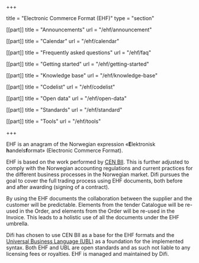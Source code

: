 +++

title = "Electronic Commerce Format (EHF)"
type = "section"

[[part]]
title = "Announcements"
url = "/ehf/announcement"

[[part]]
title = "Calendar"
url = "/ehf/calendar"

[[part]]
title = "Frequently asked questions"
url = "/ehf/faq"

[[part]]
title = "Getting started"
url = "/ehf/getting-started"

[[part]]
title = "Knowledge base"
url = "/ehf/knowledge-base"

[[part]]
title = "Codelist"
url = "/ehf/codelist"

[[part]]
title = "Open data"
url = "/ehf/open-data"

[[part]]
title = "Standards"
url = "/ehf/standard"

[[part]]
title = "Tools"
url = "/ehf/tools"

+++

EHF is an anagram of the Norwegian expression «**E**lektronisk **h**andels**f**ormat» (Electronic Commerce Format).

EHF is based on the work performed by [CEN BII](http://www.cen.eu/cwa/bii/specs/). This is further adjusted to comply with the Norwegian accounting regulations and current practices for the different business processes in the Norwegian market. Difi pursues the goal to cover the full trading process using EHF documents, both before and after awarding (signing of a contract).

By using the EHF documents the collaboration between the supplier and the customer will be predictable. Elements from the tender Catalogue will be re-used in the Order, and elements from the Order will be re-used in the Invoice. This leads to a holistic use of all the documents under the EHF umbrella.

Difi has chosen to use CEN BII as a base for the EHF formats and the [Universal Business Language (UBL)](/ehf/standard/ubl/) as a foundation for the implemented syntax. Both EHF and UBL are open standards and as such not liable to any licensing fees or royalties. EHF is managed and maintained by Difi.